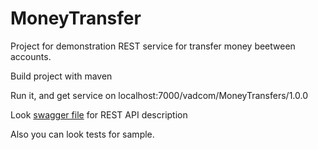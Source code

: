 # MoneyTransfer

Project for demonstration REST service for transfer money beetween accounts.

Build project with maven

Run it, and get service on localhost:7000/vadcom/MoneyTransfers/1.0.0

Look [swagger file](./swagger.yaml) for REST API description

Also you can look tests for sample.
